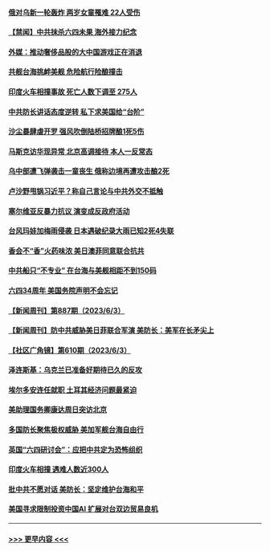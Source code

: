 #### [俄对乌新一轮轰炸 两岁女童罹难 22人受伤](../pages/prog202/a103725791.md?t=06050945) 
#### [【禁闻】中共抹杀六四未果 海外接力纪念](../pages/prog202/a103725709.md?t=06050945) 
#### [外媒：推动奢侈品股的大中国游戏正在消退](../pages/prog202/a103725653.md?t=06050945) 
#### [共舰台海挑衅美舰 危险航行险酿撞击](../pages/prog202/a103725658.md?t=06050945) 
#### [印度火车相撞事故 死亡人数下调至 275人](../pages/prog202/a103725662.md?t=06050945) 
#### [中共防长讲话态度逆转 私下求美国给“台阶”](../pages/prog202/a103725614.md?t=06050945) 
#### [沙尘暴肆虐开罗 强风吹倒陆桥招牌酿1死5伤](../pages/prog202/a103725578.md?t=06050945) 
#### [马斯克访华现异常 北京高调接待 本人一反常态](../pages/prog202/a103725541.md?t=06050945) 
#### [乌中部遭飞弹袭击一童丧生 俄称边境再遭攻击酿2死](../pages/prog202/a103725551.md?t=06050945) 
#### [卢沙野甩锅习近平？称自己言论与中共外交不抵触](../pages/prog202/a103725511.md?t=06050945) 
#### [塞尔维亚反暴力抗议 演变成反政府活动](../pages/prog202/a103725519.md?t=06050945) 
#### [台风玛娃加梅雨侵袭 日本遇破纪录大雨已知2死4失联](../pages/prog202/a103725507.md?t=06050945) 
#### [香会不“香”火药味浓 美日澳菲同意联合抗共](../pages/prog202/a103725467.md?t=06050945) 
#### [中共船只“不专业” 在台海与美舰相距不到150码](../pages/prog202/a103725485.md?t=06050945) 
#### [六四34周年 美国务院声明不会忘记](../pages/prog202/a103725439.md?t=06050945) 
#### [【新闻周刊】第887期（2023/6/3）](../pages/prog202/a103725393.md?t=06050945) 
#### [【新闻周刊】防中共威胁美日菲联合军演 美防长：美军在长矛尖上](../pages/prog202/a103725384.md?t=06050945) 
#### [【社区广角镜】第610期（2023/6/3）](../pages/prog202/a103725399.md?t=06050945) 
#### [泽连斯基：乌克兰已准备好期待已久的反攻](../pages/prog202/a103725311.md?t=06050945) 
#### [埃尔多安连任就职 土耳其经济问题最紧迫](../pages/prog202/a103725310.md?t=06050945) 
#### [美助理国务卿康达周日突访北京](../pages/prog202/a103725307.md?t=06050945) 
#### [多国防长聚焦极权威胁 美加军舰台海自由行](../pages/prog202/a103725309.md?t=06050945) 
#### [英国“六四研讨会”：应把中共定为恐怖组织](../pages/prog202/a103725224.md?t=06050945) 
#### [印度火车相撞 遇难人数近300人](../pages/prog202/a103725220.md?t=06050945) 
#### [批中共不愿对话 美防长：坚定维护台海和平](../pages/prog202/a103725221.md?t=06050945) 
#### [美国寻求限制投资中国AI 扩展对台双边贸易良机](../pages/prog202/a103725228.md?t=06050945) 

----
#### [ >>> 更早内容 <<< ](../indexes/prog202-earlier.md)
